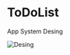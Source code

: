 # ToDoList
App System Desing

![Desing](https://github.com/user-attachments/assets/9155b633-28db-4531-854e-b5d4c527060e)
